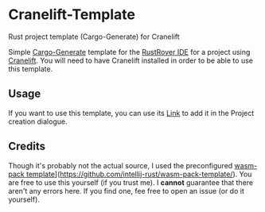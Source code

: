 # Cranelift-Template
Rust project template (Cargo-Generate) for Cranelift

Simple [Cargo-Generate](https://cargo-generate.github.io/cargo-generate/index.html) template for the [RustRover IDE](https://www.jetbrains.com/rust/) for a project using [Cranelift](https://cranelift.dev/). You will need to have Cranelift installed in order to be able to use this template.
## Usage
If you want to use this template, you can use its [Link](https://github.com/HQ2000-CPP/Cranelift-Template/) to add it in the Project creation dialogue.
## Credits
Though it's probably not the actual source, I used the preconfigured [wasm-pack template]([)](https://github.com/intellij-rust/wasm-pack-template/). You are free to use this yourself (if you trust me). I **cannot** guarantee that there aren't any errors here. If you find one, fee free to open an issue (or do it yourself).
